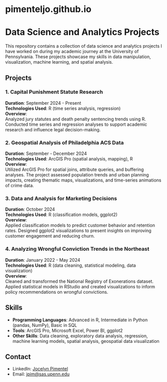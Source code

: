 # pimenteljo.github.io
# Data Science and Analytics Projects

This repository contains a collection of data science and analytics projects I have worked on during my academic journey at the University of Pennsylvania. These projects showcase my skills in data manipulation, visualization, machine learning, and spatial analysis.

## Projects

### 1. **Capital Punishment Statute Research**
   **Duration**: September 2024 - Present  
   **Technologies Used**: R (time series analysis, regression)  
   **Overview**:  
   Analyzed jury statutes and death penalty sentencing trends using R. Conducted time series and regression analyses to support academic research and influence legal decision-making.

### 2. **Geospatial Analysis of Philadelphia ACS Data**
   **Duration**: September - December 2024  
   **Technologies Used**: ArcGIS Pro (spatial analysis, mapping), R  
   **Overview**:  
   Utilized ArcGIS Pro for spatial joins, attribute queries, and buffering analyses. The project assessed population trends and urban planning impacts, creating thematic maps, visualizations, and time-series animations of crime data.

### 3. **Data and Analysis for Marketing Decisions**
   **Duration**: October 2024  
   **Technologies Used**: R (classification models, ggplot2)  
   **Overview**:  
   Applied classification models to predict customer behavior and retention rates. Designed ggplot2 visualizations to present insights on improving customer engagement and reducing churn.

### 4. **Analyzing Wrongful Conviction Trends in the Northeast**
   **Duration**: January 2022 - May 2024  
   **Technologies Used**: R (data cleaning, statistical modeling, data visualization)  
   **Overview**:  
   Cleaned and transformed the National Registry of Exonerations dataset. Applied statistical models in RStudio and created visualizations to inform policy recommendations on wrongful convictions.

## Skills

- **Programming Languages**: Advanced in R, Intermediate in Python (pandas, NumPy), Basic in SQL
- **Tools**: ArcGIS Pro, Microsoft Excel, Power BI, ggplot2
- **Other Skills**: Data cleaning, exploratory data analysis, regression, machine learning models, spatial analysis, geospatial data visualization

## Contact

- LinkedIn: [Jocelyn Pimentel](https://www.linkedin.com/in/your-profile)
- Email: [jpim@sas.upenn.edu](mailto:jpim@sas.upenn.edu)
